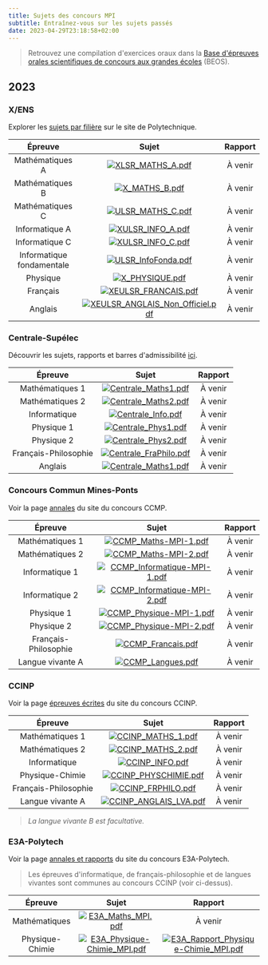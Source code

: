 ```yaml
---
title: Sujets des concours MPI
subtitle: Entraînez-vous sur les sujets passés
date: 2023-04-29T23:18:58+02:00
---
```


> Retrouvez une compilation d'exercices oraux dans la [Base d'épreuves orales scientifiques de concours aux grandes écoles](https://beos.prepas.org) (BEOS).

## 2023

### X/ENS

Explorer les [sujets par filière](https://gargantua.polytechnique.fr/siatel-web/app/explorer/fVaJXpYYYK) sur le site de Polytechnique.

| Épreuve | Sujet | Rapport |
|:-------:|:-----:|:-------:|
| Mathématiques A           | [![XLSR_MATHS_A.pdf](/icons/download.ico)](/documents/sujets/2023/XLSR_MATHS_A.pdf)       | À venir |
| Mathématiques B           | [![X_MATHS_B.pdf](/icons/download.ico)](/documents/sujets/2023/X_MATHS_B.pdf)             | À venir |
| Mathématiques C           | [![ULSR_MATHS_C.pdf](/icons/download.ico)](/documents/sujets/2023/ULSR_MATHS_C.pdf)       | À venir |
| Informatique A            | [![XULSR_INFO_A.pdf](/icons/download.ico)](/documents/sujets/2023/XULSR_INFO_A.pdf)       | À venir |
| Informatique C            | [![XULSR_INFO_C.pdf](/icons/download.ico)](/documents/sujets/2023/XULSR_INFO_C.pdf)       | À venir |
| Informatique fondamentale | [![ULSR_InfoFonda.pdf](/icons/download.ico)](/documents/sujets/2023/ULSR_InfoFonda.pdf)   | À venir |
| Physique                  | [![X_PHYSIQUE.pdf](/icons/download.ico)](/documents/sujets/2023/X_PHYSIQUE.pdf)           | À venir |
| Français                  | [![XEULSR_FRANCAIS.pdf](/icons/download.ico)](/documents/sujets/2023/XEULSR_FRANCAIS.pdf) | À venir |
| Anglais                   | [![XEULSR_ANGLAIS_Non_Officiel.pdf](/icons/download.ico)](XEULSR_ANGLAIS_Non_Officiel.pdf)      | À venir |

### Centrale-Supélec

Découvrir les sujets, rapports et barres d'admissibilité [ici](https://www.concours-centrale-supelec.fr/CentraleSupelec/2023).

| Épreuve | Sujet | Rapport |
|:-------:|:-----:|:-------:|
| Mathématiques 1      | [![Centrale_Maths1.pdf](/icons/download.ico)](/documents/sujets/2023/Centrale_Maths1.pdf)     | À venir |
| Mathématiques 2      | [![Centrale_Maths2.pdf](/icons/download.ico)](/documents/sujets/2023/Centrale_Maths2.pdf)     | À venir |
| Informatique         | [![Centrale_Info.pdf](/icons/download.ico)](/documents/sujets/2023/Centrale_Info.pdf)         | À venir |
| Physique 1           | [![Centrale_Phys1.pdf](/icons/download.ico)](/documents/sujets/2023/Centrale_Phys1.pdf)       | À venir |
| Physique 2           | [![Centrale_Phys2.pdf](/icons/download.ico)](/documents/sujets/2023/Centrale_Phys2.pdf)       | À venir |
| Français-Philosophie | [![Centrale_FraPhilo.pdf](/icons/download.ico)](/documents/sujets/2023/Centrale_FraPhilo.pdf) | À venir |
| Anglais              | [![Centrale_Maths1.pdf](/icons/download.ico)](/documents/sujets/2023/Centrale_Anglais.pdf)    | À venir |

### Concours Commun Mines-Ponts

Voir la page [annales](https://www.concoursminesponts.fr/page-6/) du site du concours CCMP.

| Épreuve | Sujet | Rapport |
|:-------:|:-----:|:-------:|
| Mathématiques 1      | [![CCMP_Maths-MPI-1.pdf](/icons/download.ico)](/documents/sujets/2023/CCMP_Maths-MPI-1.pdf)               | À venir |
| Mathématiques 2      | [![CCMP_Maths-MPI-2.pdf](/icons/download.ico)](/documents/sujets/2023/CCMP_Maths-MPI-2.pdf)               | À venir |
| Informatique 1       | [![CCMP_Informatique-MPI-1.pdf](/icons/download.ico)](/documents/sujets/2023/CCMP_Informatique-MPI-1.pdf) | À venir |
| Informatique 2       | [![CCMP_Informatique-MPI-2.pdf](/icons/download.ico)](/documents/sujets/2023/CCMP_Informatique-MPI-2.pdf) | À venir |
| Physique 1           | [![CCMP_Physique-MPI-1.pdf](/icons/download.ico)](/documents/sujets/2023/CCMP_Physique-MPI-1.pdf)         | À venir |
| Physique 2           | [![CCMP_Physique-MPI-2.pdf](/icons/download.ico)](/documents/sujets/2023/CCMP_Physique-MPI-2.pdf)         | À venir |
| Français-Philosophie | [![CCMP_Francais.pdf](/icons/download.ico)](/documents/sujets/2023/CCMP_Francais.pdf)                     | À venir |
| Langue vivante A     | [![CCMP_Langues.pdf](/icons/download.ico)](/documents/sujets/2023/CCMP_Langues.pdf)                       | À venir |

### CCINP

Voir la page [épreuves écrites](https://www.concours-commun-inp.fr/fr/epreuves/les-epreuves-ecrites.html) du site du concours CCINP.

| Épreuve | Sujet | Rapport |
|:-------:|:-----:|:-------:|
| Mathématiques 1      | [![CCINP_MATHS_1.pdf](/icons/download.ico)](/documents/sujets/2023/CCINP_MATHS_1.pdf)         | À venir |
| Mathématiques 2      | [![CCINP_MATHS_2.pdf](/icons/download.ico)](/documents/sujets/2023/CCINP_MATHS_2.pdf)         | À venir |
| Informatique         | [![CCINP_INFO.pdf](/icons/download.ico)](/documents/sujets/2023/CCINP_INFO.pdf)               | À venir |
| Physique-Chimie      | [![CCINP_PHYSCHIMIE.pdf](/icons/download.ico)](/documents/sujets/2023/CCINP_PHYSCHIMIE.pdf)   | À venir |
| Français-Philosophie | [![CCINP_FRPHILO.pdf](/icons/download.ico)](/documents/sujets/2023/CCINP_FRPHILO.pdf)         | À venir |
| Langue vivante A     | [![CCINP_ANGLAIS_LVA.pdf](/icons/download.ico)](/documents/sujets/2023/CCINP_ANGLAIS_LVA.pdf) | À venir |

> *La langue vivante B est facultative.*

### E3A-Polytech

Voir la page [annales et rapports](https://www.e3a-polytech.fr/annales-et-rapports/) du site du concours E3A-Polytech.

> Les épreuves d'informatique, de français-philosophie et de langues vivantes sont communes au concours CCINP (voir ci-dessus).

| Épreuve | Sujet | Rapport | Corrigé |
|:-------:|:-----:|:-------:| :-----: |
| Mathématiques   | [![E3A_Maths_MPI.pdf](/icons/download.ico)](/documents/sujets/2023/E3A_Maths_MPI.pdf) | À venir | A venir |
| Physique-Chimie | [![E3A_Physique-Chimie_MPI.pdf](/icons/download.ico)](/documents/sujets/2023/E3A_Physique-Chimie_MPI.pdf) | [![E3A_Rapport_Physique-Chimie_MPI.pdf](/icons/download.ico)](/documents/sujets/2023/E3A_Rapport_Physique-Chimie_MPI.pdf) | [![E3A_Correction_Physique-Chimie_MPI.pdf](/icons/download.ico)](/documents/sujets/2023/E3A_Correction_Physique-Chimie_MPI.pdf) |
